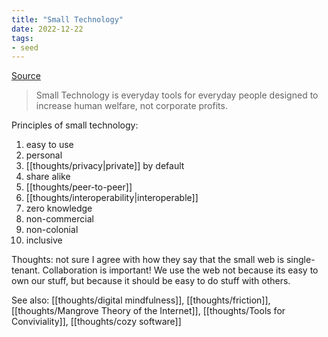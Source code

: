 ```yaml
---
title: "Small Technology"
date: 2022-12-22
tags:
- seed
---
```


[Source](https://small-tech.org/)

> Small Technology is everyday tools for everyday people designed to increase human welfare, not corporate profits.

Principles of small technology:
1. easy to use
2. personal
3. [[thoughts/privacy|private]] by default
4. share alike
5. [[thoughts/peer-to-peer]]
6. [[thoughts/interoperability|interoperable]]
7. zero knowledge
8. non-commercial
9. non-colonial
10. inclusive

Thoughts: not sure I agree with how they say that the small web is single-tenant. Collaboration is important! We use the web not because its easy to own our stuff, but because it should be easy to do stuff with others.

See also: [[thoughts/digital mindfulness]], [[thoughts/friction]], [[thoughts/Mangrove Theory of the Internet]], [[thoughts/Tools for Conviviality]], [[thoughts/cozy software]]
